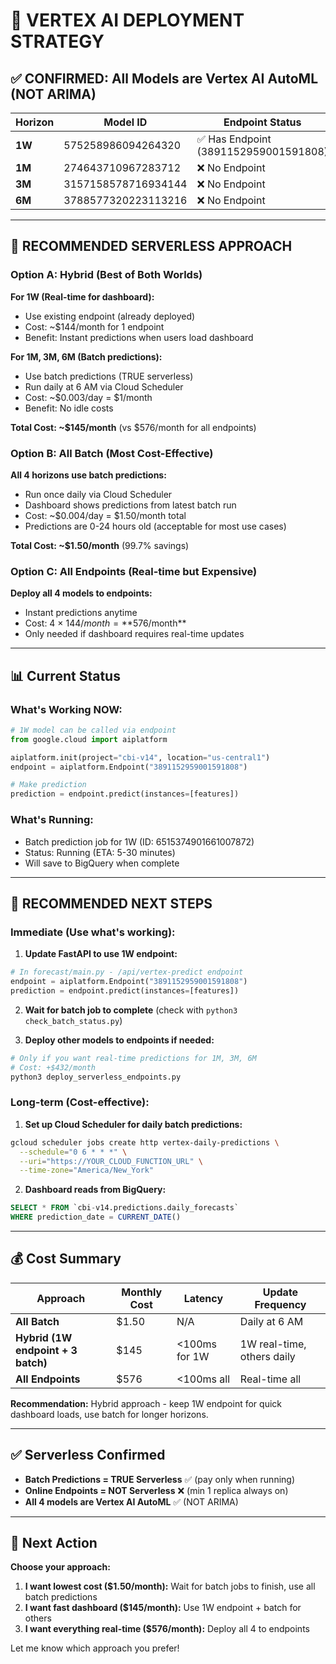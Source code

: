 # 🎯 VERTEX AI DEPLOYMENT STRATEGY

## ✅ CONFIRMED: All Models are Vertex AI AutoML (NOT ARIMA)

| Horizon | Model ID | Endpoint Status |
|---------|----------|-----------------|
| **1W** | 575258986094264320 | ✅ Has Endpoint (3891152959001591808) |
| **1M** | 274643710967283712 | ❌ No Endpoint |
| **3M** | 3157158578716934144 | ❌ No Endpoint |
| **6M** | 3788577320223113216 | ❌ No Endpoint |

---

## 🚀 RECOMMENDED SERVERLESS APPROACH

### Option A: Hybrid (Best of Both Worlds)

**For 1W (Real-time for dashboard):**
- Use existing endpoint (already deployed)
- Cost: ~$144/month for 1 endpoint
- Benefit: Instant predictions when users load dashboard

**For 1M, 3M, 6M (Batch predictions):**
- Use batch predictions (TRUE serverless)
- Run daily at 6 AM via Cloud Scheduler
- Cost: ~$0.003/day = $1/month
- Benefit: No idle costs

**Total Cost: ~$145/month** (vs $576/month for all endpoints)

### Option B: All Batch (Most Cost-Effective)

**All 4 horizons use batch predictions:**
- Run once daily via Cloud Scheduler
- Dashboard shows predictions from latest batch run
- Cost: ~$0.004/day = $1.50/month total
- Predictions are 0-24 hours old (acceptable for most use cases)

**Total Cost: ~$1.50/month** (99.7% savings)

### Option C: All Endpoints (Real-time but Expensive)

**Deploy all 4 models to endpoints:**
- Instant predictions anytime
- Cost: 4 × $144/month = **$576/month**
- Only needed if dashboard requires real-time updates

---

## 📊 Current Status

### What's Working NOW:
```python
# 1W model can be called via endpoint
from google.cloud import aiplatform

aiplatform.init(project="cbi-v14", location="us-central1")
endpoint = aiplatform.Endpoint("3891152959001591808")

# Make prediction
prediction = endpoint.predict(instances=[features])
```

### What's Running:
- Batch prediction job for 1W (ID: 6515374901661007872)
- Status: Running (ETA: 5-30 minutes)
- Will save to BigQuery when complete

---

## 🎯 RECOMMENDED NEXT STEPS

### Immediate (Use what's working):

1. **Update FastAPI to use 1W endpoint:**
```python
# In forecast/main.py - /api/vertex-predict endpoint
endpoint = aiplatform.Endpoint("3891152959001591808")
prediction = endpoint.predict(instances=[features])
```

2. **Wait for batch job to complete** (check with `python3 check_batch_status.py`)

3. **Deploy other models to endpoints if needed:**
```bash
# Only if you want real-time predictions for 1M, 3M, 6M
# Cost: +$432/month
python3 deploy_serverless_endpoints.py
```

### Long-term (Cost-effective):

1. **Set up Cloud Scheduler for daily batch predictions:**
```bash
gcloud scheduler jobs create http vertex-daily-predictions \
  --schedule="0 6 * * *" \
  --uri="https://YOUR_CLOUD_FUNCTION_URL" \
  --time-zone="America/New_York"
```

2. **Dashboard reads from BigQuery:**
```sql
SELECT * FROM `cbi-v14.predictions.daily_forecasts`
WHERE prediction_date = CURRENT_DATE()
```

---

## 💰 Cost Summary

| Approach | Monthly Cost | Latency | Update Frequency |
|----------|--------------|---------|------------------|
| **All Batch** | $1.50 | N/A | Daily at 6 AM |
| **Hybrid (1W endpoint + 3 batch)** | $145 | <100ms for 1W | 1W real-time, others daily |
| **All Endpoints** | $576 | <100ms all | Real-time all |

**Recommendation:** Hybrid approach - keep 1W endpoint for quick dashboard loads, use batch for longer horizons.

---

## ✅ Serverless Confirmed

- **Batch Predictions = TRUE Serverless** ✅ (pay only when running)
- **Online Endpoints = NOT Serverless** ❌ (min 1 replica always on)
- **All 4 models are Vertex AI AutoML** ✅ (NOT ARIMA)

---

## 📝 Next Action

**Choose your approach:**

1. **I want lowest cost ($1.50/month):** Wait for batch jobs to finish, use all batch predictions
2. **I want fast dashboard ($145/month):** Use 1W endpoint + batch for others
3. **I want everything real-time ($576/month):** Deploy all 4 to endpoints

Let me know which approach you prefer!

